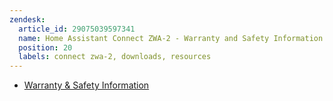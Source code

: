 ```yaml
---
zendesk:
  article_id: 29075039597341
  name: Home Assistant Connect ZWA-2 - Warranty and Safety Information
  position: 20
  labels: connect zwa-2, downloads, resources
---
```


- [Warranty & Safety Information](/static/docs/connect-zwa-2/ha-connect-zwa-2_warranty-and-safety-information_v1-0.pdf)
